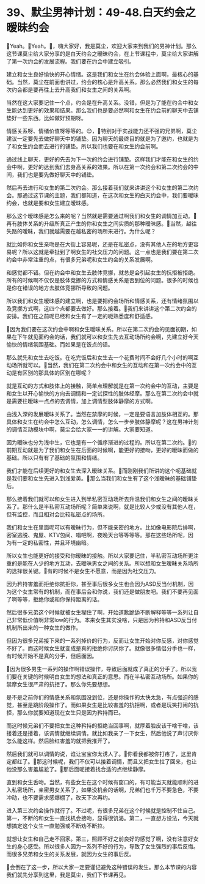 # 39、默尘男神计划：49-48.白天约会之暧昧约会

🎼Yeah。🎼Yeah。🎼，嗨大家好，我是莫尘，欢迎大家来到我们的男神计划。那么这节课莫尘给大家分享的是白天约会之暧昧约会，在上节课程中，莫尘给大家讲解了第一次约会的发展流程。我们要在约会中建立吸引。

建立和女生良好愉快的开心情绪。这是我们和女生在约会体验上面啊，最核心的基础。当然，莫尘在前面也讲过，约会的核心是升高关系。那么必然我们和女生的每次约会都是要再往上去升高我们和女生之间的关系啊。

当然在这大家要记住一个点，约会是在升高关系。没错，但是为了能在约会中和女生能达到更好的效果和结果。那么我们也是要必然啊和女生在约会前的聊天中去铺垫好一些东西。比如做好预期呀。

情感关系呀、情绪价值呀等等的。😊，🎼特别对于实战能力还不强的兄弟啊，莫尘建议一定要先去做好聊天中的铺垫。因为聊天的最终目的就是为了邀约，也就是为了和女生约会而去进行的铺垫。所以我们也要在和女生约会前啊。

通过线上聊天，更好的先去为下一次的约会进行铺垫。这样我们才能在和女生的约会中啊，更好的达到我们去身高关系的效果。所以在第一次约会和第二次约会的中间，我们也是要先做好聊天中的铺垫。

然后再去进行和女生的第二次约会。那么接着我们就来讲讲这个和女生的第二次约会。那通过这节课的主题，我们都知道，在这次和女生的白天约会中，我们要暧昧约会，也就是要和女生建立暧昧感。

那么这个暧昧感是怎么来的呢？当然就是需要通过啊我们和女生的调情加互动。🎼再有肢体关系的升级所真正产生的你和女生之间实质的那种暧昧感。🎼当然，越往失路的暧昧，我们就越需要在越私密的场所来进行。为什么呢？

就比如你和女生亲吻是在大街上容易呢，还是在私密点，没有其他人在的地方更容易呢？所以这就是牵扯到了啊女生的社交压力的问题。这一点也是我们要在第二次约会中非常注重的点，有很多兄弟呢和女生约会的关系发展啊。

和感觉都不错。但在约会中和女生去肢体竞挪，就总是会引起女生的抗拒被拒绝。所有的时候啊不仅仅是肢体竞挪的方式和情感关系是否到位的问题。很多的时候也是你在错误的地方去肢体竞挪所导致的问题。

所以我们和女生暧昧感的建立啊，也是要把约会场所和情感关系，还有情绪氛围以及竞挪方式啊，这四个点都要去做好。那么接着。🎼我们来讲讲这个第二次约会的安排。我们在之前呢已经和女生有了一定的呃熟悉度和舒适感。

🎼因为我们要在这次约会中啊和女生暧昧关系。所以在第二次约会的见面初期，如果在下午就见面约会的话，我们就可以和女生先去互动场所约会啊，先建立好今天愉快的情绪氛围基础。而如果是在饭点的话。

那么就先和女生去吃饭。在吃完饭后和女生去一个花费时间不会好几个小时的啊互动场所就可以。🎼当然，我们在第二次约会中和女生的互动和在第一次约会中的互动是有区别的那具体的区别在哪呢？

就是互动的方式和肢体上的接触，简单点理解就是在第一次约会中的互动，主要是和女生以开心愉快的方向去调情和一定试探性的肢体经摩。那么在第二次约会中就是需要往暧昧一点点的去调情，加上调情型肢体静摩的方式啊。

由浅入深的发展暧昧关系了。当然在禁摩的时候，一定是要语言加肢体相互的。那具体和女生在约会中怎么互动，怎么调情，怎么一步步肢体静摩呢？这在男神计划的调情互动模块中啊，莫尘会给大家一一的讲解。大家要知道。

因为暧昧也分为浅中生，它也是有一个循序渐进的过程的。所以在第二次约。🎼的前期互动就是为了我们和女生在后面的时候啊，能更好的接吻，更好的暧昧而做的基础。所以只有有了基础的氛围和情绪。

我们才能在后续更好的和女生去深入暧昧关系。🎼而刚刚我们所讲的这个呃基础就是我们要和女生先进入到浅爱美。🎼那么当我们和女生有了这个浅暧昧的基础铺垫后。

那么接着我们就可以和女生进入到半私密互动场所去升温我们和女生之间的暧昧关系了。那什么是半私密互动场所呢？简单来说啊，就是比较人少或没有其他人在，但有监控，而且相对会比较私密点的场所。

我们和女生在里面呢可以有暧昧行为，但不能亲密的地方。比如像电影院后排啊，密室逃脱、鬼屋、KTV包间、唱吧啊，夜晚天台等等等等。那在这些场所呢，因为有一定的私密性，并且环境幽暗。

所以女生也能更好的接受和你暧昧的接触。所以大家要记住，半私密互动场所更注重的是能在人少的地方互动，去暧昧男女之间的关系。所以想和女生暧昧关系场所的选择很关键。🎼有的时候不是女生不愿意，而是因为社交压力。

因为矜持害羞而拒绝你抗拒你，甚至事后很多女生也会因为ASD反当付机制，因为这个女生常有的机制，而在事后会和你说，我们还是做朋友吧。我们不要再见面了啊等等，拒绝你或和你保持距离的话。

然后很多兄弟这个时候就被女生糊住了啊，开始道歉跪舔不断解释等等一系列让自己非常低价值啊非常low的行为。本来女生其实没啥，只是因为矜持和ASD反当付机制所出来的一种女生的做作。

但因为很多兄弟接下来的一系列掉价的行为，反而让女生开始对你反感，对你感觉不好了。而这时候女生就变成是真的拒绝你讨厌你了。就像很多情侣分手也一样，有时候开始不是真的分手，但后面因。

🎼因为很多男生一系列的操作啊错误操作，导致后面就成了真正的分手了。所以我们要在关键的时候明白女生的想法和真正的意思。而在半私密互动场所。如果你的禁摩女生很严肃的抗拒了。那么你先要想想。

是不是之前你们的情感关系和氛围没到位，还是你操作的太快太急，有点强迫的感觉，甚至是跳阶段操作了。而如果女生是比较害羞的抗拒啊，或者是玩笑打闹的抗拒，那么你就要知道现在女生只是因为矜持而已。

而这时候兄弟们不要把女生这种矜持的拒绝当回事啊，就厚着脸皮该干啥干啥，该搂着还是搂着，该调情就继续调情。就比如我亲了一下女生，然后他说了声讨厌你怎么能这样。然后脸红害羞的就把我推开了。

然后我们就可以调情的说，谁让宝宝你太诱人了。🎼你看我都被你打疼了，这里肯定都红了。🎼那这时候呢，我们不仅可以接着调情，而且又把女生拉了回来，也让他没那么害羞尴尬了。🎼那后面呢接着找合适的点继续静摩。

直到和女生舌吻。当然，有些女生在这个时候有窗口的，有可能当天就能顺利的进入私密场所，亲密男女关系了，如果没机会的话啊，兄弟们也千万不要急色，不要冲动，也不要需求感爆棚了，改天下次再约。

进入第三次约会操作就行了。不过呢，有很多兄弟在这个时候就是控制不住自己。第一，不断的和女生一直找机会接吻，显得很饥渴。第二，一直想方设法，今天就想搞定这个女生一直勉强或不断劝不断拉。

就想让女生和自己走不回家。第三，照顾不好之前良好的感觉了啊，没有注意好女生的身心感受。所以很多人因为一系列不好的行为，导致了女生强烈的事后反悔。而很多兄弟和女生的关系发展，就因为女生的事后反。

🎼会倒在了这一步，所以大家一定要谨记避免这种错误的发生。那么本节课的内容我们就先分享到这里，我是莫尘，我们下节课再见。

